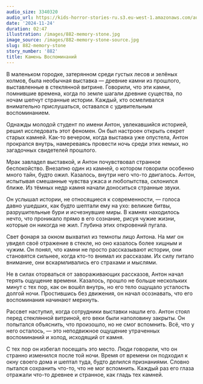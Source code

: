 ```yaml
---
audio_size: 3340320
audio_url: https://kids-horror-stories-ru.s3.eu-west-1.amazonaws.com/audio/882-memory-stone.mp3
date: '2024-11-24'
duration: 02:47
illustration: /images/882-memory-stone.jpg
image_source: /images/882-memory-stone-source.jpg
slug: 882-memory-stone
story_number: '882'
title: Камень Воспоминаний
---
```


В маленьком городке, затерянном среди густых лесов и зелёных холмов, была необычная выставка — древние камни из прошлого, выставленные в стеклянной витрине. Говорили, что эти камни, помнившие времена, когда по земле шагали древние существа, по ночам шепчут странные истории. Каждый, кто осмеливался внимательно прислушаться, оставался с удивительным воспоминанием.

Однажды молодой студент по имени Антон, увлекавшийся историей, решил исследовать этот феномен. Он был настроен открыть секрет старых камней. Как-то вечером, когда выставка уже опустела, Антон прокрался внутрь, намереваясь провести ночь среди этих немых, но загадочных свидетелей прошлого.

Мрак завладел выставкой, и Антон почувствовал странное беспокойство. Внезапно один из камней, о котором говорили особенно много тайн, будто ожил. Казалось, внутри него что-то двигалось. Антон, испытывая смешанные чувства ужаса и любопытства, склонился ближе. Из тёмных недр камня начали доноситься странные звуки.

Он услышал истории, не относящиеся к современности, — голоса давно ушедших, как будто шептали ему на ухо: великие битвы, разрушительные бури и исчезнувшие миры. В камнях находилось нечто, что проникало прямо в его сознание, рисуя чужие жизни, которые он никогда не жил. Глубина этих откровений пугала.

Свет фонаря за окном выхватил из темноты лицо Антона. На миг он увидел своё отражение в стекле, но оно казалось более хищным и чужим. Он понял, что камни не просто рассказывают истории, они становятся сильнее, когда кто-то внимал их рассказам. Их силу питало внимание, они вскармливались его страхами и мыслями.

Не в силах оторваться от завораживающих рассказов, Антон начал терять ощущение времени. Казалось, прошло не больше нескольких минут с тех пор, как он вошёл внутрь, но его тело ощущало усталость долгой ночи. Простившись без движения, он начал осознавать, что его воспоминания начинают меркнуть.

Рассвет наступил, когда сотрудники выставки нашли его. Антон стоял перед стеклянной витриной, его веки были наполовину закрыты. Он попытался объяснить, что произошло, но не смог вспомнить. Всё, что у него осталось, — это неподвижное ощущение утраченных воспоминаний и холод, исходящий от камня.

С тех пор он избегал посещать это место. Люди говорили, что он странно изменился после той ночи. Время от времени он подходил к окну своего дома и шептал туда, будто делился признаниями. Словно пытался сохранить что-то, что не мог вспомнить. Каждый раз его глаза отражали что-то древнее и странное, как гладь тех камней.